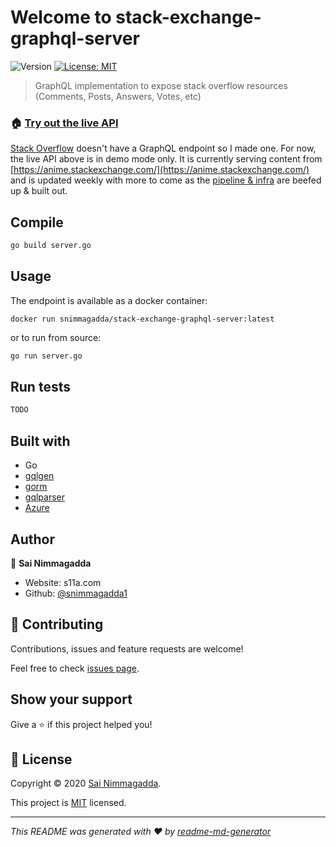 # Welcome to stack-exchange-graphql-server
![Version](https://img.shields.io/badge/version-0.1.0-blue.svg?cacheSeconds=2592000)
[![License: MIT](https://img.shields.io/badge/License-MIT-yellow.svg)](LICENSE.md)

> GraphQL implementation to expose stack overflow resources (Comments, Posts, Answers, Votes, etc) 

### 🏠 [Try out the live API](https://stack-exchange-graphql-server.azurewebsites.net/)

[Stack Overflow](https://api.stackexchange.com/docs?tab=category#docs) doesn't have a GraphQL endpoint so I made one. For now, the live API above is in demo mode only. It is currently serving content from [https://anime.stackexchange.com/](https://anime.stackexchange.com/) and is updated weekly with more to come as the [pipeline & infra](https://github.com/snimmagadda1/stackexchange-dump-to-mysql) are beefed up & built out. 

## Compile

```sh
go build server.go
```

## Usage
The endpoint is available as a docker container:
```
docker run snimmagadda/stack-exchange-graphql-server:latest
```

or to run from source: 

```sh
go run server.go
```

## Run tests

```sh
TODO
```

## Built with
- Go
- [gqlgen](https://github.com/99designs/gqlgen)
- [gorm](https://github.com/go-gorm/gorm)
- [gqlparser](https://github.com/vektah/gqlparser)
- [Azure](https://azure.microsoft.com/en-us/)

## Author

👤 **Sai Nimmagadda**

* Website: s11a.com
* Github: [@snimmagadda1](https://github.com/snimmagadda1)

## 🤝 Contributing

Contributions, issues and feature requests are welcome!

Feel free to check [issues page](https://github.com/snimmagadda1/stack-exchange-graphql/issues). 

## Show your support

Give a ⭐️ if this project helped you!


## 📝 License

Copyright © 2020 [Sai Nimmagadda](https://github.com/snimmagadda1).

This project is [MIT](LICENSE.md) licensed.

***
_This README was generated with ❤️ by [readme-md-generator](https://github.com/kefranabg/readme-md-generator)_